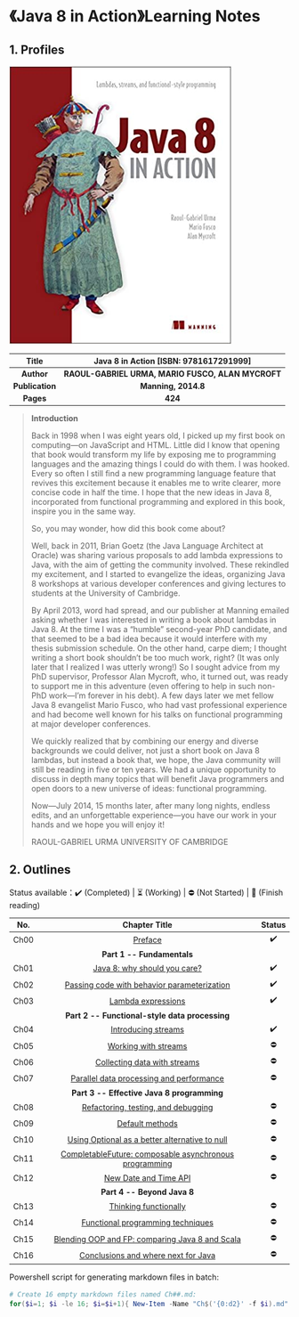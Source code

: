 # 《Java 8 in Action》Learning Notes



## 1. Profiles

![Java 8 in Action cover](assets/cover.png)



|    **Title**    |    **Java 8 in Action** [ISBN: 9781617291999]     |
| :-------------: | :-----------------------------------------------: |
|   **Author**    | **RAOUL-GABRIEL URMA, MARIO FUSCO, ALAN MYCROFT** |
| **Publication** |                **Manning, 2014.8**                |
|    **Pages**    |                      **424**                      |

> **Introduction**
>
> Back in 1998 when I was eight years old, I picked up my first book on computing—on JavaScript and HTML. Little did I know that opening that book would transform my life by exposing me to programming languages and the amazing things I could do with them. I was hooked. Every so often I still find a new programming language feature that revives this excitement because it enables me to write clearer, more concise code in half the time. I hope that the new ideas in Java 8, incorporated from functional programming and explored in this book, inspire you in the same way.
>
> So, you may wonder, how did this book come about?
>
> Well, back in 2011, Brian Goetz (the Java Language Architect at Oracle) was sharing various proposals to add lambda expressions to Java, with the aim of getting the community involved. These rekindled my excitement, and I started to evangelize the ideas, organizing Java 8 workshops at various developer conferences and giving lectures to students at the University of Cambridge.
>
> By April 2013, word had spread, and our publisher at Manning emailed asking whether I was interested in writing a book about lambdas in Java 8. At the time I was a “humble” second-year PhD candidate, and that seemed to be a bad idea because it would interfere with my thesis submission schedule. On the other hand, carpe diem; I thought writing a short book shouldn’t be too much work, right? (It was only later that I realized I was utterly wrong!) So I sought advice from my PhD supervisor, Professor Alan Mycroft, who, it turned out, was ready to support me in this adventure (even offering to help in such non-PhD work—I’m forever in his debt). A few days later we met fellow Java 8 evangelist Mario Fusco, who had vast professional experience and had become well known for his talks on functional programming at major developer conferences.
>
> We quickly realized that by combining our energy and diverse backgrounds we could deliver, not just a short book on Java 8 lambdas, but instead a book that, we hope, the Java community will still be reading in five or ten years. We had a unique opportunity to discuss in depth many topics that will benefit Java programmers and open doors to a new universe of ideas: functional programming.
>
> Now—July 2014, 15 months later, after many long nights, endless edits, and an unforgettable experience—you have our work in your hands and we hope you will enjoy it!
>
> RAOUL-GABRIEL URMA
> UNIVERSITY OF CAMBRIDGE



## 2. Outlines

Status available：:heavy_check_mark: (Completed) | :hourglass_flowing_sand: (Working) | :no_entry: (Not Started) | :orange_book: (Finish reading)

| No.  |                        Chapter Title                         |       Status       |
| :--: | :----------------------------------------------------------: | :----------------: |
| Ch00 |                     [Preface](./Ch00.md)                     | :heavy_check_mark: |
|      |                  **Part 1 -- Fundamentals**                  |                    |
| Ch01 |          [Java 8: why should you care?](./Ch01.md)           | :heavy_check_mark: |
| Ch02 |   [Passing code with behavior parameterization](./Ch02.md)   | :heavy_check_mark: |
| Ch03 |               [Lambda expressions](./Ch03.md)                | :heavy_check_mark: |
|      |        **Part 2 -- Functional-style data processing**        |                    |
| Ch04 |               [Introducing streams](./Ch04.md)               | :heavy_check_mark: |
| Ch05 |              [Working with streams](./Ch05.md)               |     :no_entry:     |
| Ch06 |          [Collecting data with streams](./Ch06.md)           |     :no_entry:     |
| Ch07 |    [Parallel data processing and performance](./Ch07.md)     |     :no_entry:     |
|      |          **Part 3 -- Effective Java 8 programming**          |                    |
| Ch08 |       [Refactoring, testing, and debugging](./Ch08.md)       |     :no_entry:     |
| Ch09 |                 [Default methods](./Ch09.md)                 |     :no_entry:     |
| Ch10 | [Using Optional as a better alternative to null](./Ch10.md)  |     :no_entry:     |
| Ch11 | [CompletableFuture: composable asynchronous programming](./Ch11.md) |     :no_entry:     |
| Ch12 |              [New Date and Time API](./Ch12.md)              |     :no_entry:     |
|      |                 **Part 4 -- Beyond Java 8**                  |                    |
| Ch13 |              [Thinking functionally](./Ch13.md)              |     :no_entry:     |
| Ch14 |        [Functional programming techniques](./Ch14.md)        |     :no_entry:     |
| Ch15 | [Blending OOP and FP: comparing Java 8 and Scala](./Ch15.md) |     :no_entry:     |
| Ch16 |       [Conclusions and where next for Java](./Ch16.md)       |     :no_entry:     |



Powershell script for generating markdown files in batch:

```powershell
# Create 16 empty markdown files named Ch##.md:
for($i=1; $i -le 16; $i=$i+1){ New-Item -Name "Ch$('{0:d2}' -f $i).md"; }
```

